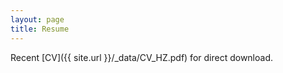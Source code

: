 ```yaml
---
layout: page
title: Resume
---
```

Recent [CV]({{ site.url }}/_data/CV_HZ.pdf) for direct download.
